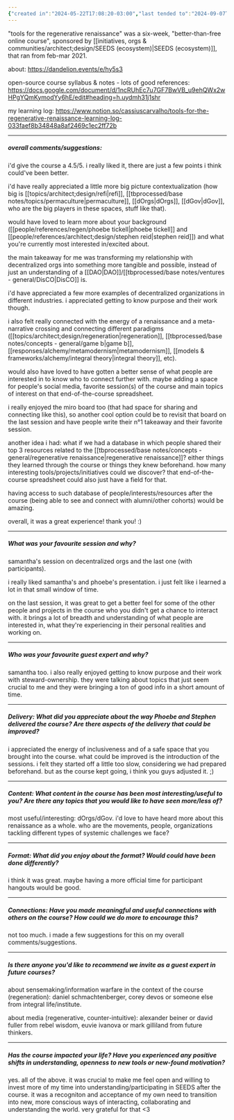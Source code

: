 ```yaml
---
{"created in":"2024-05-22T17:08:20-03:00","last tended to":"2024-09-07T20:50:45-03:00","tags":["regeneration","review","🌳","ReFi","course"],"dg-publish":true,"aliases":["tools for the regenerative renaissance"],"permalink":"/010-notes-from-courses-events-and-chats/2021-02-tools-for-the-regenerative-renaissance-course-review/","dgPassFrontmatter":true,"created":"2024-05-22T17:08:20.294-03:00","updated":"2024-09-07T20:50:48.602-03:00"}
---
```


"tools for the regenerative renaissance" was a six-week, "better-than-free online course", sponsored by [[initiatives, orgs & communities/architect;design/SEEDS (ecosystem)\|SEEDS (ecosystem)]], that ran from feb-mar 2021.

about: https://dandelion.events/e/hy5s3

open-source course syllabus & notes - lots of good references: https://docs.google.com/document/d/1ncRUhEc7u7GF7BwVB_u9ehQWx2wHPgYQmKymodYy6hE/edit#heading=h.uydmh31j1shr

my learning log: https://www.notion.so/cassiuscarvalho/tools-for-the-regenerative-renaissance-learning-log-033faef8b34848a8af2469c1ec2ff72b

---
##### overall comments/suggestions:

i'd give the course a 4.5/5. i really liked it, there are just a few points i think could've been better.

i'd have really appreciated a little more big picture contextualization (how big is [[topics/architect;design/refi\|refi]], [[tbprocessed/base notes/topics/permaculture\|permaculture]], [[dOrgs\|dOrgs]], [[dGov\|dGov]], who are the big players in these spaces, stuff like that).

would have loved to learn more about your background ([[people/references/regen/phoebe tickell\|phoebe tickell]] and [[people/references/architect;design/stephen reid\|stephen reid]]) and what you're currently most interested in/excited about.

the main takeaway for me was transforming my relationship with decentralized orgs into something more tangible and possible, instead of just an understanding of a [[DAO\|DAO]]/[[tbprocessed/base notes/ventures - general/DisCO\|DisCO]] is.

i'd have appreciated a few more examples of decentralized organizations in different industries. i appreciated getting to know purpose and their work though.

i also felt really connected with the energy of a renaissance and a meta-narrative crossing and connecting different paradigms ([[topics/architect;design/regeneration\|regeneration]], [[tbprocessed/base notes/concepts - general/game b\|game b]], [[responses/alchemy/metamodernism\|metamodernism]], [[models & frameworks/alchemy/integral theory\|integral theory]], etc).

would also have loved to have gotten a better sense of what people are interested in to know who to connect further with. maybe adding a space for people's social media, favorite session(s) of the course and main topics of interest on that end-of-the-course spreadsheet.

i really enjoyed the miro board too (that had space for sharing and connecting like this), so another cool option could be to revisit that board on the last session and have people write their n°1 takeaway and their favorite session.

another idea i had: what if we had a database in which people shared their top 3 resources related to the [[tbprocessed/base notes/concepts - general/regenerative renaissance\|regenerative renaissance]]? either things they learned through the course or things they knew beforehand. how many interesting tools/projects/initiatives could we discover?
that end-of-the-course spreadsheet could also just have a field for that.

having access to such database of people/interests/resources after the course (being able to see and connect with alumni/other cohorts) would be amazing.

overall, it was a great experience! thank you! :)

---

##### What was your favourite session and why?

samantha's session on decentralized orgs and the last one (with participants).

i really liked samantha's and phoebe's presentation. i just felt like i learned a lot in that small window of time.

on the last session, it was great to get a better feel for some of the other people and projects in the course who you didn't get a chance to interact with. it brings a lot of breadth and understanding of what people are interested in, what they're experiencing in their personal realities and working on.

---

##### Who was your favourite guest expert and why?

samantha too. i also really enjoyed getting to know purpose and their work with steward-ownership. they were talking about topics that just seem crucial to me and they were bringing a ton of good info in a short amount of time.

---

##### Delivery: What did you appreciate about the way Phoebe and Stephen delivered the course? Are there aspects of the delivery that could be improved?

i appreciated the energy of inclusiveness and of a safe space that you brought into the course. what could be improved is the introduction of the sessions. i felt they started off a little too slow, considering we had prepared beforehand. but as the course kept going, i think you guys adjusted it. ;)

---

##### Content: What content in the course has been most interesting/useful to you? Are there any topics that you would like to have seen more/less of?

most useful/interesting: dOrgs/dGov.
i'd love to have heard more about this renaissance as a whole. who are the movements, people, organizations tackling different types of systemic challenges we face?

---

##### Format: What did you enjoy about the format? Would could have been done differently?

i think it was great. maybe having a more official time for participant hangouts would be good.

---

##### Connections: Have you made meaningful and useful connections with others on the course? How could we do more to encourage this?

not too much. i made a few suggestions for this on my overall comments/suggestions.

---

##### Is there anyone you'd like to recommend we invite as a guest expert in future courses?

about sensemaking/information warfare in the context of the course (regeneration): daniel schmachtenberger, corey devos or someone else from integral life/institute.

about media (regenerative, counter-intuitive): alexander beiner or david fuller from rebel wisdom, euvie ivanova or mark gilliland from future thinkers.

---

##### Has the course impacted your life? Have you experienced any positive shifts in understanding, openness to new tools or new-found motivation?

yes. all of the above. it was crucial to make me feel open and willing to invest more of my time into understanding/participating in SEEDS after the course. it was a recogniton and acceptance of my own need to transition into new, more conscious ways of interacting, collaborating and understanding the world. very grateful for that <3


